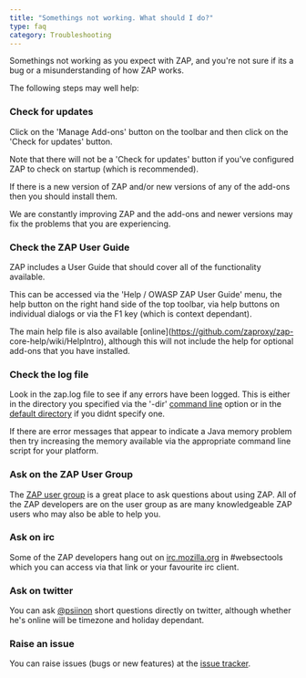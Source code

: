 ```yaml
---
title: "Somethings not working. What should I do?"
type: faq
category: Troubleshooting
---
```


Somethings not working as you expect with ZAP, and you're not sure if its a
bug or a misunderstanding of how ZAP works.

The following steps may well help:

###  Check for updates

Click on the 'Manage Add-ons' button on the toolbar and then click on the
'Check for updates' button.

Note that there will not be a 'Check for updates' button if you've configured
ZAP to check on startup (which is recommended).

If there is a new version of ZAP and/or new versions of any of the add-ons
then you should install them.

We are constantly improving ZAP and the add-ons and newer versions may fix the
problems that you are experiencing.

###  Check the ZAP User Guide

ZAP includes a User Guide that should cover all of the functionality
available.

This can be accessed via the 'Help / OWASP ZAP User Guide' menu, the help
button on the right hand side of the top toolbar, via help buttons on
individual dialogs or via the F1 key (which is context dependant).

The main help file is also available [online](https://github.com/zaproxy/zap-
core-help/wiki/HelpIntro), although this will not include the help for
optional add-ons that you have installed.

###  Check the log file

Look in the zap.log file to see if any errors have been logged. This is either
in the directory you specified via the '-dir' [command
line](https://github.com/zaproxy/zap-core-help/wiki/HelpCmdline) option or in
the [default directory](faq/what-is-the-default-directory-that-zap-uses/) if you didnt specify one.

If there are error messages that appear to indicate a Java memory problem then
try increasing the memory available via the appropriate command line script
for your platform.

###  Ask on the ZAP User Group

The [ZAP user group](https://groups.google.com/group/zaproxy-users) is a great
place to ask questions about using ZAP. All of the ZAP developers are on the
user group as are many knowledgeable ZAP users who may also be able to help
you.

###  Ask on irc

Some of the ZAP developers hang out on
[irc.mozilla.org](https://chat.mibbit.com/?url=irc%3A%2F%2Firc.mozilla.org%2F%23websectools)
in #websectools which you can access via that link or your favourite irc
client.

###  Ask on twitter

You can ask [@psiinon](https://twitter.com/psiinon) short questions directly
on twitter, although whether he's online will be timezone and holiday
dependant.

###  Raise an issue

You can raise issues (bugs or new features) at the [issue
tracker](https://github.com/zaproxy/zaproxy/issues/new).
